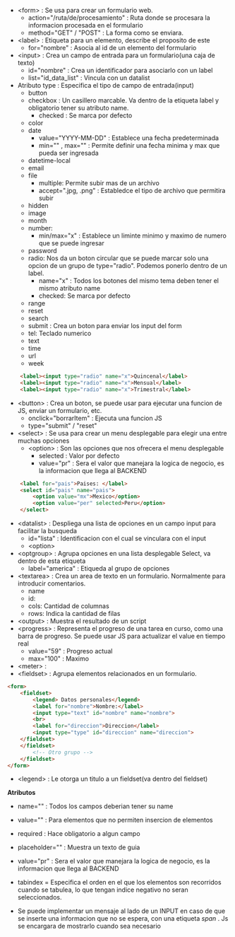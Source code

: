 
- \<form> : Se usa para crear un formulario web.
	- action="/ruta/de/procesamiento" : Ruta donde se procesara la informacion procesada en el formulario
	- method="GET" / "POST" : La forma como se enviara.
- \<label> : Etiqueta para un elemento, describe el proposito de este
	- for="nombre" : Asocia al id de un elemento del formulario
- \<input> : Crea un campo de entrada para un formulario(una caja de texto)
	- id="nombre" : Crea un identificador para asociarlo con un label
	- list="id_data_list" : Vincula con un datalist
- Atributo type : Especifica el tipo de campo de entrada(input)
	- button
	- checkbox : Un casillero marcable. Va dentro de la etiqueta label y obligatorio tener su atributo name.
		- checked : Se marca por defecto
	- color
	- date
		- value="YYYY-MM-DD" : Establece una fecha predeterminada
		- min="" , max="" : Permite definir una fecha minima y max que pueda ser ingresada
	- datetime-local
	- email
	- file
		- multiple: Permite subir mas de un archivo
		- accept=".jpg, .png" : Establedce el tipo de archivo que permitira subir
	- hidden
	- image
	- month
	- number:
		- min/max="x" : Establece un liminte minimo y maximo de numero que se puede ingresar
	- password
	- radio: Nos da un boton circular que se puede marcar solo una opcion de un grupo de type="radio". Podemos ponerlo dentro de un label.
		- name="x" : Todos los botones del mismo tema deben tener el mismo atributo name
		- checked: Se marca por defecto
	- range
	- reset
	- search
	- submit : Crea un boton para enviar los input del form
	- tel: Teclado numerico
	- text
	- time
	- url
	- week
```html
	<label><input type="radio" name="x">Quincenal</label>
	<label><input type="radio" name="x">Mensual</label>
	<label><input type="radio" name="x">Trimestral</label>
```


- \<button> : Crea un boton, se puede usar para ejecutar una funcion de JS, enviar un formulario, etc.
	- onclick="borrarItem" : Ejecuta una funcion JS
	- type="submit" / "reset"
- \<select> : Se usa para crear un menu desplegable para elegir una entre muchas opciones
	- \<option> : Son las opciones que nos ofrecera el menu desplegable
		- selected : Valor por defecto
		- value="pr" : Sera el valor que manejara la logica de negocio, es la informacion que llega al BACKEND
```html
	<label for="pais">Paises: </label>
	<select id="pais" name="pais">
		<option value="mx">Mexico</option>
		<option value="per" selected>Peru</option>
	</select>
```
- \<datalist> : Despliega una lista de opciones en un campo input para facilitar la busqueda
	- id="lista" : Identificacion con el cual se vinculara con el input
	- \<option> 
- \<optgroup> : Agrupa opciones en una lista desplegable Select, va dentro de esta etiqueta
	- label="america" : Etiqueda al grupo de opciones
- \<textarea> : Crea un area de texto en un formulario. Normalmente para introducir comentarios.
	- name
	- id: 
	- cols: Cantidad de columnas
	- rows: Indica la cantidad de filas
- \<output> : Muestra el resultado de un script
- \<progress> : Representa el progreso de una tarea en curso, como una barra de progreso. Se puede usar JS para actualizar el value en tiempo real
	- value="59" : Progreso actual
	- max="100" : Maximo
- \<meter> : 
- \<fieldset> : Agrupa elementos relacionados en un formulario.
```html
<form>
	<fieldset>
		<legend> Datos personales</legend>
		<label for="nombre">Nombre:</label>
		<input type="text" id="nombre" name="nombre">
		<br>
		<label for="direccion">Direccion</label>
		<input type="type" id="direccion" name="direccion">
	</fieldset>
	</fieldset>
		<!-- Otro grupo -->
	</fieldset>
</form>
```
- \<legend> : Le otorga un titulo a un fieldset(va dentro del fieldset)


**Atributos**

- name="" : Todos los campos deberian tener su name
- value="" : Para elementos que no permiten insercion de elementos
- required : Hace obligatorio a algun campo
- placeholder="" : Muestra un texto de guia
- value="pr" : Sera el valor que manejara la logica de negocio, es la informacion que llega al BACKEND
- tabindex = Especifica el orden en el que los elementos son recorridos cuando se tabulea, lo que tengan indice negativo no seran seleccionados.

- Se puede implementar un mensaje al lado de un INPUT en caso de que se inserte una informacion que no se espera, con una etiqueta *span* . Js se encargara de mostrarlo cuando sea necesario